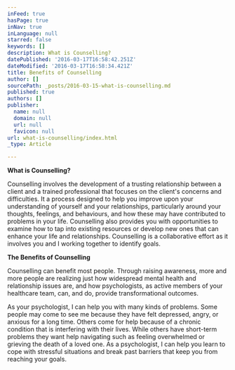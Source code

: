 ```yaml
---
inFeed: true
hasPage: true
inNav: true
inLanguage: null
starred: false
keywords: []
description: What is Counselling?
datePublished: '2016-03-17T16:58:42.251Z'
dateModified: '2016-03-17T16:58:34.421Z'
title: Benefits of Counselling
author: []
sourcePath: _posts/2016-03-15-what-is-counselling.md
published: true
authors: []
publisher:
  name: null
  domain: null
  url: null
  favicon: null
url: what-is-counselling/index.html
_type: Article

---
```

**What is Counselling?**

Counselling involves the development of a trusting relationship between a client and a trained professional that focuses on the client's concerns and difficulties.  It a process designed to help you improve upon your understanding of yourself and your relationships, particularly around your thoughts, feelings, and behaviours, and how these may have contributed to problems in your life.  Counselling also provides you with opportunities to examine how to tap into existing resources or develop new ones that can enhance your life and relationships.  Counselling is a collaborative effort as it involves you and I working together to identify goals.  

**The Benefits of Counselling**

Counselling can benefit most people.  Through raising awareness, more and more people are realizing just how widespread mental health and relationship issues are, and how psychologists, as active members of your healthcare team, can, and do, provide transformational outcomes.

As your psychologist, I can help you with many kinds of problems. Some people may come to see me because they have felt depressed, angry, or anxious for a long time.  Others come for help because of a chronic condition that is interfering with their lives.  While others have short-term problems they want help navigating such as feeling overwhelmed or grieving the death of a loved one.   As a psychologist, I can help you learn to cope with stressful situations and break past barriers that keep you from reaching your goals.